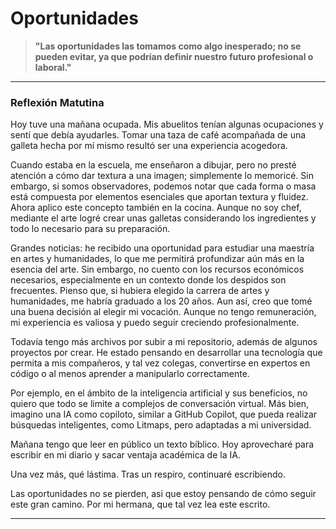 # Oportunidades

> **"Las oportunidades las tomamos como algo inesperado; no se pueden evitar, ya que podrían definir nuestro futuro profesional o laboral."**

---

### Reflexión Matutina

Hoy tuve una mañana ocupada. Mis abuelitos tenían algunas ocupaciones y sentí que debía ayudarles. Tomar una taza de café acompañada de una galleta hecha por mí mismo resultó ser una experiencia acogedora. 

Cuando estaba en la escuela, me enseñaron a dibujar, pero no presté atención a cómo dar textura a una imagen; simplemente lo memoricé. Sin embargo, si somos observadores, podemos notar que cada forma o masa está compuesta por elementos esenciales que aportan textura y fluidez. Ahora aplico este concepto también en la cocina. Aunque no soy chef, mediante el arte logré crear unas galletas considerando los ingredientes y todo lo necesario para su preparación. 

Grandes noticias: he recibido una oportunidad para estudiar una maestría en artes y humanidades, lo que me permitirá profundizar aún más en la esencia del arte. Sin embargo, no cuento con los recursos económicos necesarios, especialmente en un contexto donde los despidos son frecuentes. Pienso que, si hubiera elegido la carrera de artes y humanidades, me habría graduado a los 20 años. Aun así, creo que tomé una buena decisión al elegir mi vocación. Aunque no tengo remuneración, mi experiencia es valiosa y puedo seguir creciendo profesionalmente. 

Todavía tengo más archivos por subir a mi repositorio, además de algunos proyectos por crear. He estado pensando en desarrollar una tecnología que permita a mis compañeros, y tal vez colegas, convertirse en expertos en código o al menos aprender a manipularlo correctamente. 

Por ejemplo, en el ámbito de la inteligencia artificial y sus beneficios, no quiero que todo se limite a complejos de conversación virtual. Más bien, imagino una IA como copiloto, similar a GitHub Copilot, que pueda realizar búsquedas inteligentes, como Litmaps, pero adaptadas a mi universidad. 

Mañana tengo que leer en público un texto bíblico. Hoy aprovecharé para escribir en mi diario y sacar ventaja académica de la IA. 

Una vez más, qué lástima. Tras un respiro, continuaré escribiendo. 

Las oportunidades no se pierden, asi que estoy pensando de cómo seguir este gran camino. Por mi hermana, que tal vez lea este escrito. 

---